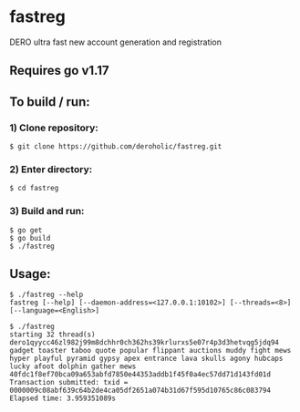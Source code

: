 # fastreg
DERO ultra fast new account generation and registration

## Requires go v1.17

## To build / run:

### 1) Clone repository:
	$ git clone https://github.com/deroholic/fastreg.git

### 2) Enter directory:
	$ cd fastreg

### 3) Build and run:
	$ go get
	$ go build
	$ ./fastreg

## Usage:
```
$ ./fastreg --help
fastreg [--help] [--daemon-address=<127.0.0.1:10102>] [--threads=<8>] [--language=<English>]
```
```
$ ./fastreg
starting 32 thread(s)
dero1qyycc46zl982j99m8dchhr0ch362hs39krlurxs5e07r4p3d3hetvqg5jdq94
gadget toaster taboo quote popular flippant auctions muddy fight mews hyper playful pyramid gypsy apex entrance lava skulls agony hubcaps lucky afoot dolphin gather mews
40fdc1f8ef70bca09a653abfd7850e44353addb1f45f0a4ec57dd71d143fd01d
Transaction submitted: txid = 0000009c08abf639c64b2de4ca05df2651a074b31d67f595d10765c86c083794
Elapsed time: 3.959351089s
```
